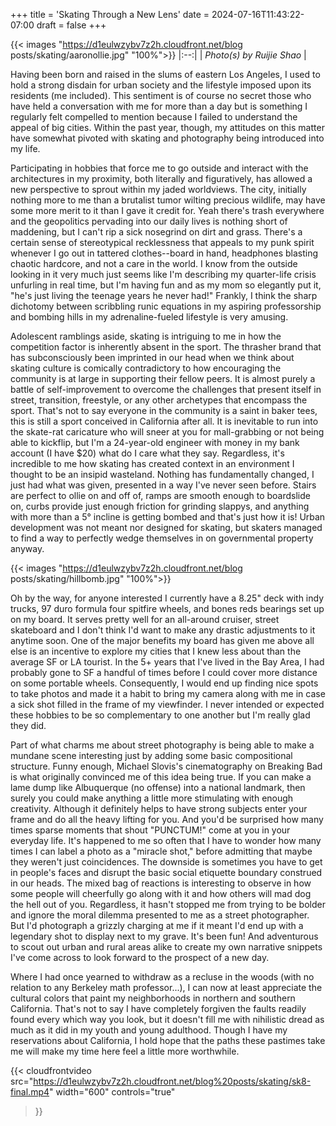 +++
title = 'Skating Through a New Lens'
date = 2024-07-16T11:43:22-07:00
draft = false
+++

{{< images "https://d1eulwzybv7z2h.cloudfront.net/blog posts/skating/aaronollie.jpg" "100%">}}
|:--:| 
| *Photo(s) by Ruijie Shao* |

Having been born and raised in the slums of eastern Los Angeles, I used to hold a strong disdain for urban society and the lifestyle imposed upon its residents (me included). This sentiment is of course no secret those who have held a conversation with me for more than a day but is something I regularly felt compelled to mention because I failed to understand the appeal of big cities. Within the past year, though, my attitudes on this matter have somewhat pivoted with skating and photography being introduced into my life.

Participating in hobbies that force me to go outside and interact with the architectures in my proximity, both literally and figuratively, has allowed a new perspective to sprout within my jaded worldviews. The city, initially nothing more to me than a brutalist tumor wilting precious wildlife, may have some more merit to it than I gave it credit for. Yeah there's trash everywhere and the geopolitics pervading into our daily lives is nothing short of maddening, but I can't rip a sick nosegrind on dirt and grass. There's a certain sense of stereotypical recklessness that appeals to my punk spirit whenever I go out in tattered clothes--board in hand, headphones blasting chaotic hardcore, and not a care in the world. I know from the outside looking in it very much just seems like I'm describing my quarter-life crisis unfurling in real time, but I'm having fun and as my mom so elegantly put it, "he's just living the teenage years he never had!" Frankly, I think the sharp dichotomy between scribbling runic equations in my aspiring professorship and bombing hills in my adrenaline-fueled lifestyle is very amusing. 

Adolescent ramblings aside, skating is intriguing to me in how the competition factor is inherently absent in the sport. The thrasher brand that has subconsciously been imprinted in our head when we think about skating culture is comically contradictory to how encouraging the community is at large in supporting their fellow peers. It is almost purely a battle of self-improvement to overcome the challenges that present itself in street, transition, freestyle, or any other archetypes that encompass the sport. That's not to say everyone in the community is a saint in baker tees, this is still a sport conceived in California after all. It is inevitable to run into the skate-rat caricature who will sneer at you for mall-grabbing or not being able to kickflip, but I'm a 24-year-old engineer with money in my bank account (I have $20) what do I care what they say. Regardless, it's incredible to me how skating has created context in an environment I thought to be an insipid wasteland. Nothing has fundamentally changed, I just had what was given, presented in a way I've never seen before. Stairs are perfect to ollie on and off of, ramps are smooth enough to boardslide on, curbs provide just enough friction for grinding slappys, and anything with more than a 5° incline is getting bombed and that's just how it is! Urban development was not meant nor designed for skating, but skaters managed to find a way to perfectly wedge themselves in on governmental property anyway.

{{< images "https://d1eulwzybv7z2h.cloudfront.net/blog posts/skating/hillbomb.jpg" "100%">}}

Oh by the way, for anyone interested I currently have a 8.25" deck with indy trucks, 97 duro formula four spitfire wheels, and bones reds bearings set up on my board. It serves pretty well for an all-around cruiser, street skateboard and I don't think I'd want to make any drastic adjustments to it anytime soon. One of the major benefits my board has given me above all else is an incentive to explore my cities that I knew less about than the average SF or LA tourist. In the 5+ years that I've lived in the Bay Area, I had probably gone to SF a handful of times before I could cover more distance on some portable wheels. Consequently, I would end up finding nice spots to take photos and made it a habit to bring my camera along with me in case a sick shot filled in the frame of my viewfinder. I never intended or expected these hobbies to be so complementary to one another but I'm really glad they did. 

Part of what charms me about street photography is being able to make a mundane scene interesting just by adding some basic compositional structure. Funny enough, Michael Slovis's cinematography on Breaking Bad is what originally convinced me of this idea being true. If you can make a lame dump like Albuquerque (no offense) into a national landmark, then surely you could make anything a little more stimulating with enough creativity. Although it definitely helps to have strong subjects enter your frame and do all the heavy lifting for you. And you'd be surprised how many times sparse moments that shout "PUNCTUM!" come at you in your everyday life. It's happened to me so often that I have to wonder how many times I can label a photo as a "miracle shot," before admitting that maybe they weren't just coincidences. The downside is sometimes you have to get in people's faces and disrupt the basic social etiquette boundary construed in our heads. The mixed bag of reactions is interesting to observe in how some people will cheerfully go along with it and how others will mad dog the hell out of you. Regardless, it hasn't stopped me from trying to be bolder and ignore the moral dilemma presented to me as a street photographer. But I'd photograph a grizzly charging at me if it meant I'd end up with a legendary shot to display next to my grave. It's been fun! And adventurous to scout out urban and rural areas alike to create my own narrative snippets I've come across to look forward to the prospect of a new day.

Where I had once yearned to withdraw as a recluse in the woods (with no relation to any Berkeley math professor...), I can now at least appreciate the cultural colors that paint my neighborhoods in northern and southern California. That's not to say I have completely forgiven the faults readily found every which way you look, but it doesn't fill me with nihilistic dread as much as it did in my youth and young adulthood. Though I have my reservations about California, I hold hope that the paths these pastimes take me will make my time here feel a little more worthwhile.

{{< cloudfrontvideo 
  src="https://d1eulwzybv7z2h.cloudfront.net/blog%20posts/skating/sk8-final.mp4"
  width="600"
  controls="true"
>}}


